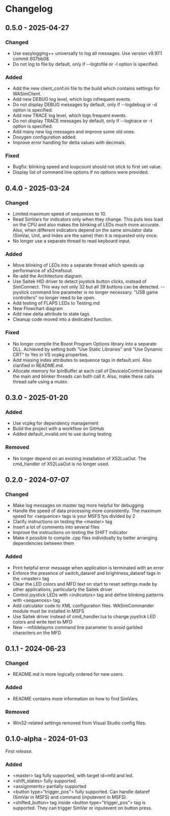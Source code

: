# Changelog

## 0.5.0 - 2025-04-27

### Changed

- Use easylogging++ universally to log all messages. Use version v9.97.1 commit 607bb08.
- Do not log to file by default, only if --logtofile or -l option is specified.

### Added

- Add the new client_conf.ini file to the build which contains settings for WASimClient.
- Add new DEBUG log level, which logs infrequent events.
- Do not display DEBUG messages by default, only if --logdebug or -d option is specified.
- Add new TRACE log level, which logs frequent events.
- Do not display TRACE messages by default, only if --logtrace or -t option is specified.
- Add many new log messages and improve some old ones.
- Doxygen configuration added.
- Improve error handling for delta values with decimals.

### Fixed

- Bugfix: blinking speed and loopcount should not stick to first set value.
- Display list of command line options if no options were provided.

## 0.4.0 - 2025-03-24

### Changed

- Limited maximum speed of sequences to 10.
- Read SimVars for indicators only when they change. This puts less load on the CPU and also makes the blinking of LEDs much more accurate. Also, when different indicators depend on the same simulator data (SimVar, Unit, and Index are the same) then it is requested only once.
- No longer use a separate thread to read keyboard input.

### Added

- Move blinking of LEDs into a separate thread which speeds up performance of x52msfsout.
- Re-add the Architecture diagram.
- Use Saitek HID driver to detect joystick button clicks, instead of SimConnect. This way not only 32 but all 39 buttons can be detected. --joystick command line parameter is no longer necessary. "USB game controllers" no longer need to be open.
- Add testing of FLAPS LEDs to Testing.md
- New Flowchart diagram
- Add new delta attribute to state tags.
- Cleanup code moved into a dedicated function.

### Fixed

- No longer compile the Boost Program Options library into a separate DLL. Achieved by setting both "Use Static Libraries" and "Use Dynamic CRT" to Yes in VS vcpkg properties.
- Add missing index attributes to sequence tags in default.xml. Also clarified in README.md.
- Allocate memory for lpInBuffer at each call of DeviceIoControl because the main and blinker threads can both call it. Also, make these calls thread safe using a mutex.

## 0.3.0 - 2025-01-20

### Added

- Use vcpkg for dependency management
- Build the project with a workflow on GitHub
- Added default_invalid.xml to use during testing

### Removed

- No longer depend on an existing installation of X52LuaOut. The cmd_handler of X52LuaOut is no longer used.

## 0.2.0 - 2024-07-07

### Changed

- Make log messages on master tag more helpful for debugging
- Handle the speed of data processing more consistently. The maximum speed for \<sequence\> tags is your MSFS fps divided by 2
- Clarify instructions on testing the \<master\> tag
- Insert a lot of comments into several files
- Improve the instructions on testing the SHIFT indicator
- Make it possible to compile .cpp files individually by better arranging dependencies between them

### Added

- Print helpful error message when application is terminated with an error
- Enforce the presence of switch_dataref and brightness_dataref tags in the \<master\> tag
- Clear the LED colors and MFD text on start to reset settings made by other applications, particularly the Saitek driver
- Control joystick LEDs with \<indicators\> tag and define blinking patterns with \<sequences\> tag
- Add calculator code to XML configuration files. WASimCommander module must be installed in MSFS
- Use Saitek driver instead of cmd_handler.lua to change joystick LED colors and write text to MFD
- New --mfddelayms command line parameter to avoid garbled characters on the MFD

## 0.1.1 - 2024-06-23

### Changed

- README.md is more logically ordered for new users.

### Added

- README contains more information on how to find SimVars.

### Removed

- Win32-related settings removed from Visual Studio config files.

## 0.1.0-alpha - 2024-01-03

_First release._

### Added

- \<master\> tag fully supported, with target id=mfd and led.
- \<shift_states\> fully supported.
- \<assignments\> partially supported
- \<button type="trigger_pos"\> fully supported. Can handle dataref (SimVar in MSFS) and command (inputevent in MSFS).
- \<shifted_button\> tag inside \<button type="trigger_pos"\> tag is supported. They can trigger SimVar or inputevent on button press.